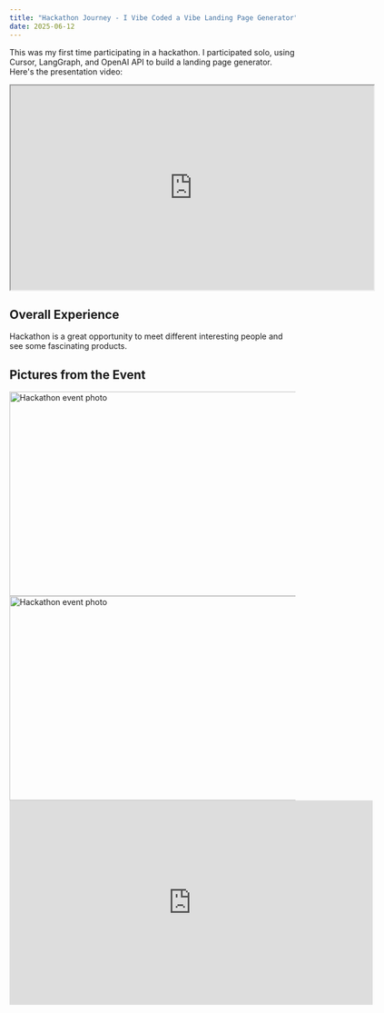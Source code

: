 ```yaml
---
title: "Hackathon Journey - I Vibe Coded a Vibe Landing Page Generator"
date: 2025-06-12
---
```


This was my first time participating in a hackathon. I participated solo, using Cursor, LangGraph, and OpenAI API to build a landing page generator. Here's the presentation video:

<iframe src="https://drive.google.com/file/d/1JTwadDF9jJOOVDyWV_yiWW6N_W1pj0Mb/preview" width="640" height="360" allow="autoplay"></iframe>

## Overall Experience

Hackathon is a great opportunity to meet different interesting people and see some fascinating products.

## Pictures from the Event

<img src="/images/blog/ai-hackathon/2.png" alt="Hackathon event photo" width="640"  height="360" />
<br/>
<img src="/images/blog/ai-hackathon/3.jpeg" alt="Hackathon event photo" width="640"  height="360" />

<br/>
<iframe width="640" height="360" src="https://www.youtube.com/embed/9CiUU7HR_tQ" title="YouTube video player" frameBorder="0" allow="accelerometer; autoplay; clipboard-write; encrypted-media; gyroscope; picture-in-picture; web-share" allowfullscreen></iframe>
